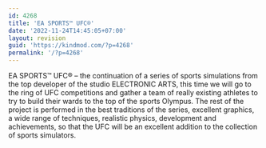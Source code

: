 ```yaml
---
id: 4268
title: 'EA SPORTS™ UFC®'
date: '2022-11-24T14:45:05+07:00'
layout: revision
guid: 'https://kindmod.com/?p=4268'
permalink: '/?p=4268'
---
```


EA SPORTS™ UFC® – the continuation of a series of sports simulations from the top developer of the studio ELECTRONIC ARTS, this time we will go to the ring of UFC competitions and gather a team of really existing athletes to try to build their wards to the top of the sports Olympus. The rest of the project is performed in the best traditions of the series, excellent graphics, a wide range of techniques, realistic physics, development and achievements, so that the UFC will be an excellent addition to the collection of sports simulators.